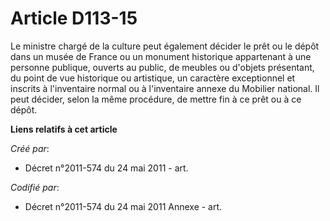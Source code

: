 # Article D113-15

Le ministre chargé de la culture peut également décider le prêt ou le dépôt dans un musée de France ou un monument historique
appartenant à une personne publique, ouverts au public, de meubles ou d'objets présentant, du point de vue historique ou
artistique, un caractère exceptionnel et inscrits à l'inventaire normal ou à l'inventaire annexe du Mobilier national. Il
peut décider, selon la même procédure, de mettre fin à ce prêt ou à ce dépôt.

**Liens relatifs à cet article**

_Créé par_:

  - Décret n°2011-574 du 24 mai 2011  - art.

_Codifié par_:

  - Décret n°2011-574 du 24 mai 2011 Annexe - art.
